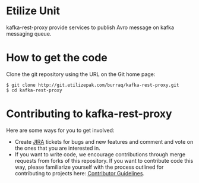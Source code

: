 # Etilize Unit

kafka-rest-proxy provide services to publish Avro message on kafka messaging queue.

# How to get the code

Clone the git repository using the URL on the Git home page:

    $ git clone http://git.etilizepak.com/burraq/kafka-rest-proxy.git 
    $ cd kafka-rest-proxy

# Contributing to kafka-rest-proxy

Here are some ways for you to get involved:

* Create [JIRA](http://jira.etilizepak.com/browse/KRP) tickets for bugs and new features and comment and vote on the ones that you are interested in.
* If you want to write code, we encourage contributions through merge requests from forks of this repository. If you want to contribute code this way, please familiarize yourself with the process outlined for contributing to projects here: [Contributor Guidelines](http://git.etilizepak.com/automation/sde/wikis/Contributor-Guidelines).
